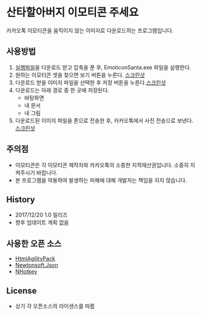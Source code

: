 # 산타할아버지 이모티콘 주세요
카카오톡 이모티콘을 움직이지 않는 이미지로 다운로드하는 프로그램입니다.

## 사용방법
1. [실행파일](https://github.com/cplkimth/EmoticonSanta/blob/master/EmoticonSanta.zip)을 다운로드 받고 압축을 푼 후, EmoticonSanta.exe 파일을 실행한다.
2. 원하는 이모티콘 셋을 찾으면 보기 버튼을 누른다. [스크린샷](https://github.com/cplkimth/EmoticonSanta/blob/master/browser_form.png?raw=true)
3. 다운로드 받을 이미지 파일을 선택한 후 저장 버튼을 누른다.[스크린샷](https://github.com/cplkimth/EmoticonSanta/blob/master/image_grid_form.png?raw=true)
4. 다운로드는 아래 경로 중 한 곳에 저장된다.
   * 바탕화면
   * 내 문서
   * 내 그림   
5. 다운로드된 이미지 파일을 폰으로 전송한 후, 카카오톡에서 사진 전송으로 보낸다. [스크린샷](https://github.com/cplkimth/EmoticonSanta/blob/master/send.png?raw=true)   

## 주의점
* 이모티콘은 각 이모티콘 제작자와 카카오톡의 소중한 지적재산권입니다. 소중히 지켜주시기 바랍니다.
* 본 프로그램을 악용하여 발생하는 피해에 대해 개발자는 책임을 지지 않습니다.

## History
* 2017/12/20 1.0 릴리즈
* 향후 업데이트 계획 없음

## 사용한 오픈 소스
* [HtmlAgilityPack](http://html-agility-pack.net/)
* [Newtonsoft.Json](https://www.newtonsoft.com/json)
* [NHotkey](https://github.com/thomaslevesque/NHotkey)

## License
* 상기 각 오픈소스의 라이센스를 따름